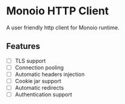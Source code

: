 # Monoio HTTP Client
A user friendly http client for Monoio runtime.

## Features
- [ ] TLS support
- [ ] Connection pooling
- [ ] Automatic headers injection
- [ ] Cookie jar support
- [ ] Automatic redirects
- [ ] Authentication support